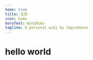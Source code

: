 ```yaml
---
home: true
title: 主页
icon: home
heroText: WikiMimo
tagline: A personal wiki by imgradeone
---
```


# hello world